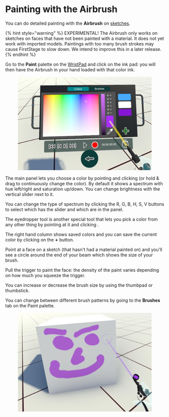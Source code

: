 # Painting with the Airbrush

You can do detailed painting with the **Airbrush** on [sketches](../sketching.md).

{% hint style="warning" %}
EXPERIMENTAL! The Airbrush only works on sketches on faces that have not been painted with a material. It does not yet work with imported models. Paintings with too many brush strokes may cause FirstStage to slow down. We intend to improve this in a later release.
{% endhint %}

Go to the **Paint** palette on the [WristPad](../basics/wristpad/) and click on the ink pad: you will then have the Airbrush in your hand loaded with that color ink.

<figure><img src="../.gitbook/assets/DUMMY 2023-02-14 18-04-56.jpg" alt=""><figcaption></figcaption></figure>

The main panel lets you choose a color by pointing and clicking (or hold & drag to continuously change the color). By default it shows a spectrum with hue left/right and saturation up/down. You can change brightness with the vertical slider next to it.&#x20;

You can change the type of spectrum by clicking the R, G, B, H, S, V buttons to select which has the slider and which are in the panel.

The eyedropper tool is another special tool that lets you pick a color from any other thing by pointing at it and clicking .

The right hand column shows saved colors and you can save the current color by clicking on the **+** button.

Point at a face on a sketch (that hasn't had a material painted on) and you'll see a circle around the end of your beam which shows the size of your brush.&#x20;

Pull the trigger to paint the face: the density of the paint varies depending on how much you squeeze the trigger.&#x20;

You can increase or decrease the brush size by using the thumbpad or thumbstick.

You can change between different brush patterns by going to the **Brushes** tab on the Paint palette.

<figure><img src="../.gitbook/assets/DUMMY 2023-02-14 18-03-50.jpg" alt=""><figcaption></figcaption></figure>
